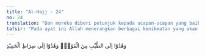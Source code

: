 ```yaml
---
title: "Al-Hajj - 24"
no: 24
translation: "Dan mereka diberi petunjuk kepada ucapan-ucapan yang baik dan diberi petunjuk (pula) kepada jalan (Allah) yang terpuji."
tafsir: "Pada ayat ini Allah menerangkan berbagai kenikmatan yang akan diterima oleh orang-orang yang beriman dan beramal saleh yang membersihkan diri dan hatinya serta selalu berusaha mendekatkan diri kepada Allah. Berbagai kenikmatan yang akan diterima ialah:\n\n1. Mereka akan dimasukkan ke dalam surga yang penuh kenikmatan, yang di bawahnya mengalir sungai-sungai.\n\n2. Mereka diberi perhiasan yang indah, seperti gelang-gelang dari emas, mahkota yang bertahtakan permata dan mutiara yang indah.\n\n3. Bagi mereka disediakan pakaian sutera yang indah.\n\n4. Mereka diberi petunjuk dan pelajaran, sehingga mereka mengucapkan perkataan yang sopan dan sedap didengar, mengerjakan perbuatan yang menyenangkan hati orang, dapat bergaul dengan baik dengan penduduk surga yang lain, hidup bersaudara, dan saling kasih mengasihi.\n\nSebagaimana keterangan Allah tentang azab di atas, maka gambaran kenikmatan dan kesenangan yang digambarkan pada ayat ini, sebagai pahala yang akan diterima orang-orang yang beriman dan beramal saleh di akhirat nanti adalah sama dengan kenikmatan dan kesenangan yang selalu diimpikan oleh manusia selama mereka hidup di dunia. Pada umumnya manusia waktu hidup di dunia menginginkan kekayaan yang berlimpah-ruah, mempunyai kedudukan yang terhormat dan kekuasaan yang tidak terbatas, mempunyai istri-istri yang cantik dan perkakas rumah tangga yang serba mewah.\n\nSekalipun Allah telah menjelaskan dalam ayat-ayat-Nya hal-hal yang demikian itu, namun masalah surga dan neraka itu termasuk hal yang gaib bagi manusia, hanya Allah sajalah yang mengetahui hakikat yang sebenarnya, tetapi kaum Muslimin wajib percaya bahwa surga dan neraka itu pasti ada. Gambaran yang diberikan Allah itu, merupakan sebagian dari kesenangan yang dijanjikan itu. Kesenangan yang sebenarnya lebih dari gambaran itu karena bagi manusia sendiri tidak ada sesuatu yang dapat dijadikan sebagai perbandingan. Yang jelas ialah bahwa orang-orang yang beriman akan mengalami kesenangan dan kenikmatan yang tiada taranya, belum pernah dirasakan selama hidup di dunia, semua menyenangkan hati, perasaan, pikiran, penglihatan, pendengaran dan sebagainya."
---
```


وَهُدُوْٓا اِلَى الطَّيِّبِ مِنَ الْقَوْلِۚ وَهُدُوْٓا اِلٰى صِرَاطِ الْحَمِيْدِ 
